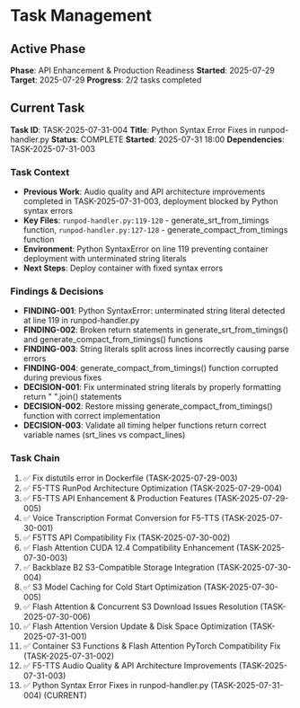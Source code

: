 # Task Management

## Active Phase
**Phase**: API Enhancement & Production Readiness
**Started**: 2025-07-29
**Target**: 2025-07-29
**Progress**: 2/2 tasks completed

## Current Task
**Task ID**: TASK-2025-07-31-004
**Title**: Python Syntax Error Fixes in runpod-handler.py
**Status**: COMPLETE
**Started**: 2025-07-31 18:00
**Dependencies**: TASK-2025-07-31-003

### Task Context
- **Previous Work**: Audio quality and API architecture improvements completed in TASK-2025-07-31-003, deployment blocked by Python syntax errors
- **Key Files**: `runpod-handler.py:119-120` - generate_srt_from_timings function, `runpod-handler.py:127-128` - generate_compact_from_timings function
- **Environment**: Python SyntaxError on line 119 preventing container deployment with unterminated string literals
- **Next Steps**: Deploy container with fixed syntax errors

### Findings & Decisions
- **FINDING-001**: Python SyntaxError: unterminated string literal detected at line 119 in runpod-handler.py
- **FINDING-002**: Broken return statements in generate_srt_from_timings() and generate_compact_from_timings() functions
- **FINDING-003**: String literals split across lines incorrectly causing parse errors
- **FINDING-004**: generate_compact_from_timings() function corrupted during previous fixes
- **DECISION-001**: Fix unterminated string literals by properly formatting return "
".join() statements
- **DECISION-002**: Restore missing generate_compact_from_timings() function with correct implementation
- **DECISION-003**: Validate all timing helper functions return correct variable names (srt_lines vs compact_lines)

### Task Chain
1. ✅ Fix distutils error in Dockerfile (TASK-2025-07-29-003)
2. ✅ F5-TTS RunPod Architecture Optimization (TASK-2025-07-29-004)
3. ✅ F5-TTS API Enhancement & Production Features (TASK-2025-07-29-005)
4. ✅ Voice Transcription Format Conversion for F5-TTS (TASK-2025-07-30-001)
5. ✅ F5TTS API Compatibility Fix (TASK-2025-07-30-002)
6. ✅ Flash Attention CUDA 12.4 Compatibility Enhancement (TASK-2025-07-30-003)
7. ✅ Backblaze B2 S3-Compatible Storage Integration (TASK-2025-07-30-004)
8. ✅ S3 Model Caching for Cold Start Optimization (TASK-2025-07-30-005)
9. ✅ Flash Attention & Concurrent S3 Download Issues Resolution (TASK-2025-07-30-006)
10. ✅ Flash Attention Version Update & Disk Space Optimization (TASK-2025-07-31-001)
11. ✅ Container S3 Functions & Flash Attention PyTorch Compatibility Fix (TASK-2025-07-31-002)
12. ✅ F5-TTS Audio Quality & API Architecture Improvements (TASK-2025-07-31-003)
13. ✅ Python Syntax Error Fixes in runpod-handler.py (TASK-2025-07-31-004) (CURRENT)